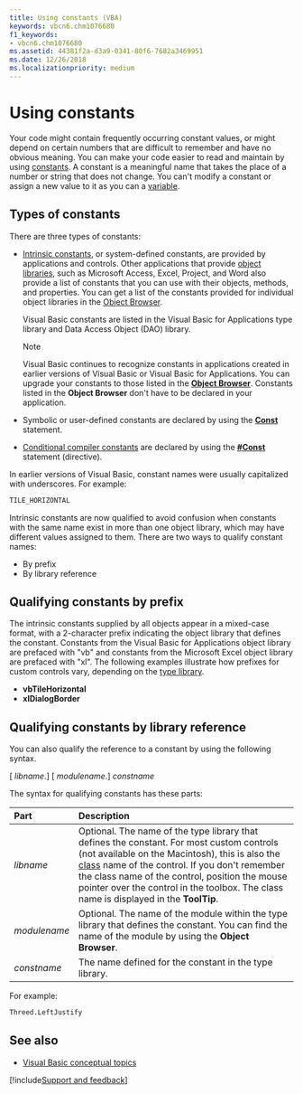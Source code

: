 ```yaml
---
title: Using constants (VBA)
keywords: vbcn6.chm1076680
f1_keywords:
- vbcn6.chm1076680
ms.assetid: 44381f2a-d3a9-0341-80f6-7682a3469951
ms.date: 12/26/2018
ms.localizationpriority: medium
---
```



# Using constants

Your code might contain frequently occurring constant values, or might depend on certain numbers that are difficult to remember and have no obvious meaning. You can make your code easier to read and maintain by using [constants](../../Glossary/vbe-glossary.md#constant). A constant is a meaningful name that takes the place of a number or string that does not change. You can't modify a constant or assign a new value to it as you can a [variable](../../Glossary/vbe-glossary.md#variable).

## Types of constants

There are three types of constants:

- [Intrinsic constants](../../Glossary/vbe-glossary.md#intrinsic-constants), or system-defined constants, are provided by applications and controls. Other applications that provide [object libraries](../../Glossary/vbe-glossary.md#object-library), such as Microsoft Access, Excel, Project, and Word also provide a list of constants that you can use with their objects, methods, and properties. You can get a list of the constants provided for individual object libraries in the [Object Browser](../../Glossary/vbe-glossary.md#object-browser).

  Visual Basic constants are listed in the Visual Basic for Applications type library and Data Access Object (DAO) library.

  > [!NOTE] 
  > Visual Basic continues to recognize constants in applications created in earlier versions of Visual Basic or Visual Basic for Applications. You can upgrade your constants to those listed in the **[Object Browser](../../reference/user-interface-help/object-browser.md)**. Constants listed in the **Object Browser** don't have to be declared in your application.

- Symbolic or user-defined constants are declared by using the **[Const](../../reference/user-interface-help/const-statement.md)** statement.
    
- [Conditional compiler constants](../../Glossary/vbe-glossary.md#conditional-compiler-constant) are declared by using the **[#Const](../../reference/user-interface-help/const-directive.md)** statement (directive).
    

In earlier versions of Visual Basic, constant names were usually capitalized with underscores. For example:

```vb
TILE_HORIZONTAL 

```

Intrinsic constants are now qualified to avoid confusion when constants with the same name exist in more than one object library, which may have different values assigned to them. There are two ways to qualify constant names:

- By prefix
- By library reference
    
## Qualifying constants by prefix

The intrinsic constants supplied by all objects appear in a mixed-case format, with a 2-character prefix indicating the object library that defines the constant. Constants from the Visual Basic for Applications object library are prefaced with "vb" and constants from the Microsoft Excel object library are prefaced with "xl". The following examples illustrate how prefixes for custom controls vary, depending on the [type library](../../Glossary/vbe-glossary.md#type-library).

- **vbTileHorizontal**
- **xlDialogBorder**
    
## Qualifying constants by library reference

You can also qualify the reference to a constant by using the following syntax.

[ _libname_.] [ _modulename_.] _constname_

The syntax for qualifying constants has these parts:

|Part|Description|
|:-----|:-----|
| _libname_|Optional. The name of the type library that defines the constant. For most custom controls (not available on the Macintosh), this is also the [class](../../Glossary/vbe-glossary.md#class) name of the control. If you don't remember the class name of the control, position the mouse pointer over the control in the toolbox. The class name is displayed in the **ToolTip**.|
| _modulename_|Optional. The name of the module within the type library that defines the constant. You can find the name of the module by using the **Object Browser**.|
| _constname_|The name defined for the constant in the type library.|


For example:

```vb
Threed.LeftJustify 

```


## See also

- [Visual Basic conceptual topics](../../reference/user-interface-help/visual-basic-conceptual-topics.md)

[!include[Support and feedback](~/includes/feedback-boilerplate.md)]
